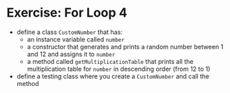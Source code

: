 # Exercise: For Loop 4
* define a class `CustomNumber` that has:
  * an instance variable called `number`
  * a constructor that generates and prints a random number between 1 and 12 and assigns it to `number`
  * a method called `getMultiplicationTable` that prints all the multiplication table for `number` in descending order (from 12 to 1)
* define a testing class where you create a `CustomNumber` and call the method

